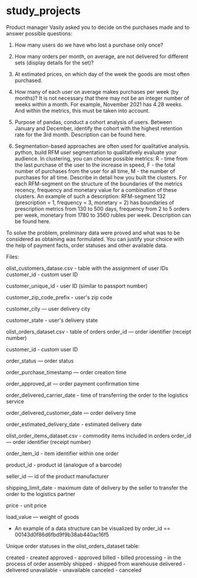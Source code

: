 # study_projects
Product manager Vasily asked you to decide on the purchases made and to answer possible questions:

1. How many users do we have who lost a purchase only once?

2. How many orders per month, on average, are not delivered for different sets (display details for the set)?

3. At estimated prices, on which day of the week the goods are most often purchased.

4. How many of each user on average makes purchases per week (by months)? It is not necessary that there may not be an integer number of weeks within a month. For example, November 2021 has 4.28 weeks. And within the metrics, this must be taken into account.

5. Purpose of pandas, conduct a cohort analysis of users. Between January and December, identify the cohort with the highest retention rate for the 3rd month. Description can be found here.

6. Segmentation-based approaches are often used for qualitative analysis. python, build RFM user segmentation to qualitatively evaluate your audience. In clustering, you can choose possible metrics: R - time from the last purchase of the user to the increase in speed, F - the total number of purchases from the user for all time, M - the number of purchases for all time. Describe in detail how you built the clusters. For each RFM-segment on the structure of the boundaries of the metrics recency, frequency and monetary value for a combination of these clusters. An example of such a description: RFM-segment 132 (prescription = 1, frequency = 3, monetary = 2) has boundaries of prescription metrics from 130 to 500 days, frequency from 2 to 5 orders per week, monetary from 1780 to 3560 rubles per week. Description can be found here.

To solve the problem, preliminary data were proved and what was to be considered as obtaining was formulated. You can justify your choice with the help of payment facts, order statuses and other available data.

Files:

 olist_customers_datase.csv - table with the assignment of user IDs
customer_id - custom user ID

customer_unique_id - user ID (similar to passport number)

customer_zip_code_prefix - user's zip code

customer_city — user delivery city

customer_state - user's delivery state

olist_orders_dataset.csv - table of orders
order_id — order identifier (receipt number)

customer_id - custom user ID

order_status — order status

order_purchase_timestamp — order creation time

order_approved_at — order payment confirmation time

order_delivered_carrier_date - time of transferring the order to the logistics service

order_delivered_customer_date — order delivery time

order_estimated_delivery_date - estimated delivery date

olist_order_items_dataset.csv - commodity items included in orders
order_id — order identifier (receipt number)

order_item_id - item identifier within one order

product_id - product id (analogue of a barcode)

seller_id — id of the product manufacturer

shipping_limit_date - maximum date of delivery by the seller to transfer the order to the logistics partner

price - unit price

load_value — weight of goods

- An example of a data structure can be visualized by order_id == 00143d0f86d6fbd9f9b38ab440ac16f5

Unique order statuses in the olist_orders_dataset table:

created - created
approved - approved
billed - billed
processing - in the process of order assembly
shipped - shipped from warehouse
delivered - delivered
unavailable - unavailable
canceled - canceled
